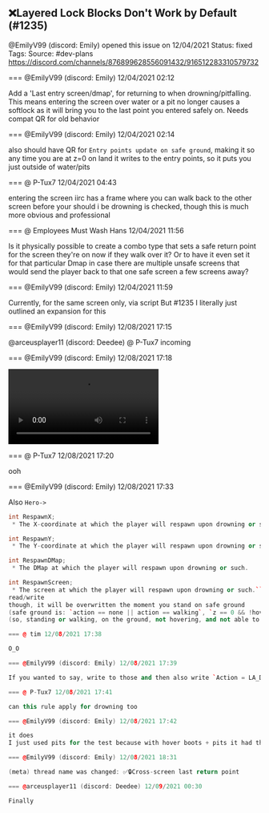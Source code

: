 ## ❌Layered Lock Blocks Don't Work by Default (#1235)
@EmilyV99 (discord: Emily) opened this issue on 12/04/2021
Status: fixed
Tags: 
Source: #dev-plans https://discord.com/channels/876899628556091432/916512283310579732


=== @EmilyV99 (discord: Emily) 12/04/2021 02:12

Add a 'Last entry screen/dmap', for returning to when drowning/pitfalling. This means entering the screen over water or a pit no longer causes a softlock as it will bring you to the last point you entered safely on.
Needs compat QR for old behavior

=== @EmilyV99 (discord: Emily) 12/04/2021 02:14

also should have QR for `Entry points update on safe ground`, making it so any time you are at z=0 on land it writes to the entry points, so it puts you just outside of water/pits

=== @ P-Tux7 12/04/2021 04:43

entering the screen iirc has a frame where you can walk back to the other screen before your should i be drowning is checked, though this is much more obvious and professional

=== @ Employees Must Wash Hans 12/04/2021 11:56

Is it physically possible to create a combo type that sets a safe return point for the screen they're on now if they walk over it?  Or to have it even set it for that particular Dmap in case there are multiple unsafe screens that would send the player back to that one safe screen a few screens away?

=== @EmilyV99 (discord: Emily) 12/04/2021 11:59

Currently, for the same screen only, via script
But #1235  I literally just outlined an expansion for this

=== @EmilyV99 (discord: Emily) 12/08/2021 17:15

@arceusplayer11 (discord: Deedee) @ P-Tux7  incoming

=== @EmilyV99 (discord: Emily) 12/08/2021 17:18


![image](https://cdn.discordapp.com/attachments/916512283310579732/918189931992596500/CrossScreenReturn.mp4?ex=65e8a582&is=65d63082&hm=bfe7204cf90716a0c226aeda7dccf2a0c1b2a2172f6fd1c4388624b2b303e4bb&)

=== @ P-Tux7 12/08/2021 17:20

ooh

=== @EmilyV99 (discord: Emily) 12/08/2021 17:33

Also
`Hero->`
```cpp
int RespawnX;
 * The X-coordinate at which the player will respawn upon drowning or such.

int RespawnY;
 * The Y-coordinate at which the player will respawn upon drowning or such.

int RespawnDMap;
 * The DMap at which the player will respawn upon drowning or such.

int RespawnScreen;
 * The screen at which the player will respawn upon drowning or such.```
read/write
though, it will be overwritten the moment you stand on safe ground
(safe ground is: `action == none || action == walking`, `z == 0 && !hovering`, `!check_pits()`)
(so, standing or walking, on the ground, not hovering, and not able to fall in a pit. This includes the 'pull' into the pit as part of the range.)

=== @ tim 12/08/2021 17:38

O_O

=== @EmilyV99 (discord: Emily) 12/08/2021 17:39

If you wanted to say, write to those and then also write `Action = LA_DROWNING`, it would take effect for that drown

=== @ P-Tux7 12/08/2021 17:41

can this rule apply for drowning too

=== @EmilyV99 (discord: Emily) 12/08/2021 17:42

it does
I just used pits for the test because with hover boots + pits it had the infinite falling thing

=== @EmilyV99 (discord: Emily) 12/08/2021 18:31

(meta) thread name was changed: ✅🔒Cross-screen last return point

=== @arceusplayer11 (discord: Deedee) 12/09/2021 00:30

Finally
